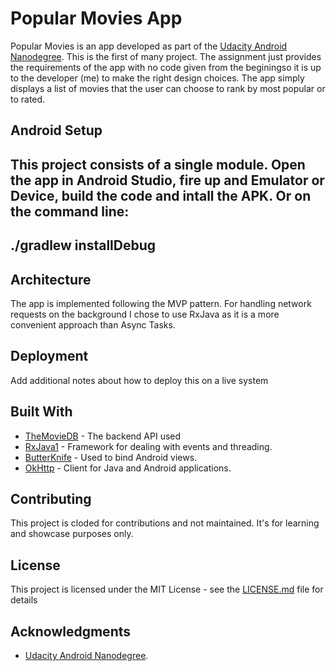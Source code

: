 # Popular Movies App

Popular Movies is an app developed as part of the [Udacity Android Nanodegree](https://eu.udacity.com/course/android-developer-nanodegree-by-google--nd801).
This is the first of many project. The assignment just provides the requirements of the app with no code given from the beginingso it is up to the developer (me) to make the right design choices.
The app simply displays a list of movies that the user can choose to rank by most popular or to rated.

## Android Setup

This project consists of a single module. Open the app in Android Studio, fire up and Emulator or Device, build the code and intall the APK.
Or on the command line:
----
./gradlew installDebug
---- 

## Architecture 

The app is implemented following the MVP pattern. 
For handling network requests on the background I chose to use RxJava as it is a more convenient approach than Async Tasks. 


## Deployment

Add additional notes about how to deploy this on a live system

## Built With

* [TheMovieDB](https://www.themoviedb.org/documentation/api) - The backend API used
* [RxJava1](https://github.com/ReactiveX/RxJava) - Framework for dealing with events and threading.
* [ButterKnife](http://jakewharton.github.io/butterknife/) - Used to bind Android views.
* [OkHttp](http://square.github.io/okhttp/) - Client for Java and Android applications.


## Contributing

This project is cloded for contributions and not maintained. It's for learning and showcase purposes only.



## License

This project is licensed under the MIT License - see the [LICENSE.md](LICENSE.md) file for details

## Acknowledgments

* [Udacity Android Nanodegree](https://eu.udacity.com/course/android-developer-nanodegree-by-google--nd801). 
